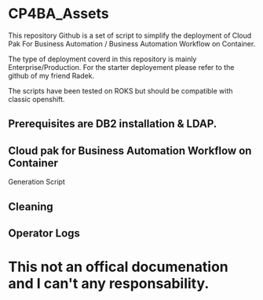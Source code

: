 # CP4BA_Assets

This repository Github is a set of script to simplify the deployment of Cloud Pak For Business Automation / Business Automation Workflow on Container.

The type of deployment coverd in this repository is mainly Enterprise/Production. 
For the starter deployement please refer to the github of my friend Radek. 

The scripts have been tested on ROKS but should be compatible with classic openshift.


## Prerequisites are DB2 installation & LDAP.


## Cloud pak for Business Automation Workflow on Container


Generation Script


## Cleaning



## Operator Logs


# This not an offical documenation and I can't any responsability. 
